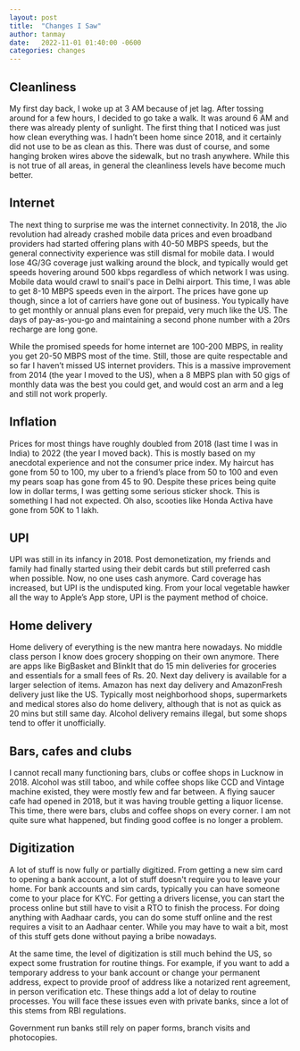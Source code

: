 ```yaml
---
layout: post
title:  "Changes I Saw"
author: tanmay
date:   2022-11-01 01:40:00 -0600
categories: changes
---
```


## Cleanliness 

My first day back, I woke up at 3 AM because of jet lag. After tossing around for a few hours, I decided to go take a walk. It was around 6 AM and there was already plenty of sunlight. The first thing that I noticed was just how clean everything was. I hadn’t been home since 2018, and it certainly did not use to be as clean as this. There was dust of course, and some hanging broken wires above the sidewalk, but no trash anywhere. While this is not true of all areas, in general the cleanliness levels have become much better. 

## Internet

The next thing to surprise me was the internet connectivity. In 2018, the Jio revolution had already crashed mobile data prices and even broadband providers had started offering plans with 40-50 MBPS speeds, but the general connectivity experience was still dismal for mobile data. I would lose 4G/3G coverage just walking around the block, and typically would get speeds hovering around 500 kbps regardless of which network I was using. Mobile data would crawl to snail's pace in Delhi airport. This time, I was able to get 8-10 MBPS speeds even in the airport. The prices have gone up though, since a lot of carriers have gone out of business. You typically have to get monthly or annual plans even for prepaid, very much like the US. The days of pay-as-you-go and maintaining a second phone number with a 20rs recharge are long gone.

While the promised speeds for home internet are 100-200 MBPS, in reality you get 20-50 MBPS most of the time. Still, those are quite respectable and so far I haven’t missed US internet providers. This is a massive improvement from 2014 (the year I moved to the US), when a 8 MBPS plan with 50 gigs of monthly data was the best you could get, and would cost an arm and a leg and still not work properly.

## Inflation

Prices for most things have roughly doubled from 2018 (last time I was in India) to 2022 (the year I moved back). This is mostly based on my anecdotal experience and not the consumer price index. My haircut has gone from 50 to 100, my uber to a friend’s place from 50 to 100 and even my pears soap has gone from 45 to 90. Despite these prices being quite low in dollar terms, I was getting some serious sticker shock. This is something I had not expected. Oh also, scooties like Honda Activa have gone from 50K to 1 lakh.

## UPI 

UPI was still in its infancy in 2018. Post demonetization, my friends and family had finally started using their debit cards but still preferred cash when possible. Now, no one uses cash anymore. Card coverage has increased, but UPI is the undisputed king. From your local vegetable hawker all the way to Apple’s App store, UPI is the payment method of choice. 

## Home delivery

Home delivery of everything is the new mantra here nowadays. No middle class person I know does grocery shopping on their own anymore. There are apps like BigBasket and BlinkIt that do 15 min deliveries for groceries and essentials for a small fees of Rs. 20. Next day delivery is available for a larger selection of items. Amazon has next day delivery and AmazonFresh delivery just like the US. Typically most neighborhood shops, supermarkets and medical stores also do home delivery, although that is not as quick as 20 mins but still same day. Alcohol delivery remains illegal, but some shops tend to offer it unofficially. 

## Bars, cafes and clubs

I cannot recall many functioning bars, clubs or coffee shops in Lucknow in 2018. Alcohol was still taboo, and while coffee shops like CCD and Vintage machine existed, they were mostly few and far between. A flying saucer cafe had opened in 2018, but it was having trouble getting a liquor license.
This time, there were bars, clubs and coffee shops on every corner. I am not quite sure what happened, but finding good coffee is no longer a problem. 

## Digitization

A lot of stuff is now fully or partially digitized. From getting a new sim card to opening a bank account, a lot of stuff doesn't require you to leave your home. For bank accounts and sim cards, typically you can have someone come to your place for KYC. For getting a drivers license, you can start the process online but still have to visit a RTO to finish the process. For doing anything with Aadhaar cards, you can do some stuff online and the rest requires a visit to an Aadhaar center. While you may have to wait a bit, most of this stuff gets done without paying a bribe nowadays.

At the same time, the level of digitization is still much behind the US, so expect some frustration for routine things. For example, if you want to add a temporary address to your bank account or change your permanent address, expect to provide proof of address like a notarized rent agreement, in person verification etc. These things add a lot of delay to routine processes. You will face these issues even with private banks, since a lot of this stems from RBI regulations.

Government run banks still rely on paper forms, branch visits and photocopies.
